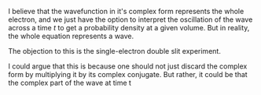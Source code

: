 I believe that the wavefunction in it's complex form represents the whole electron, and we just have the option to interpret the oscillation of the wave across a time $t$ to get a probability density at a given volume. But in reality, the whole equation represents a wave.

The objection to this is the single-electron double slit experiment.

I could argue that this is because one should not just discard the complex form by multiplying it by its complex conjugate. But rather, it could be that the complex part of the wave at time t